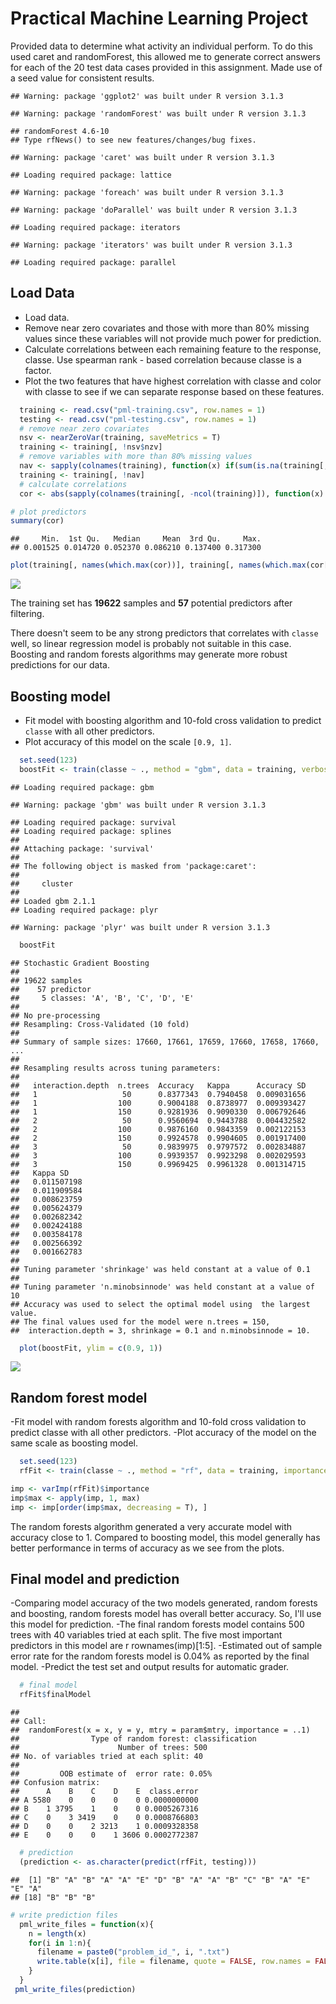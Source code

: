 # Practical Machine Learning Project

Provided data to determine what activity an individual perform. To do this used caret and randomForest, this allowed me to generate correct answers for each of the 20 test data cases provided in this assignment. Made use of a seed value for consistent results.


```
## Warning: package 'ggplot2' was built under R version 3.1.3
```

```
## Warning: package 'randomForest' was built under R version 3.1.3
```

```
## randomForest 4.6-10
## Type rfNews() to see new features/changes/bug fixes.
```

```
## Warning: package 'caret' was built under R version 3.1.3
```

```
## Loading required package: lattice
```

```
## Warning: package 'foreach' was built under R version 3.1.3
```

```
## Warning: package 'doParallel' was built under R version 3.1.3
```

```
## Loading required package: iterators
```

```
## Warning: package 'iterators' was built under R version 3.1.3
```

```
## Loading required package: parallel
```

## Load Data

- Load data.
- Remove near zero covariates and those with more than 80% missing values since these variables will    not provide much power for prediction.
- Calculate correlations between each remaining feature to the response, classe. Use spearman rank -   based correlation because classe is a factor.
- Plot the two features that have highest correlation with classe and color with classe to see if we     can separate response based on these features.


```r
  training <- read.csv("pml-training.csv", row.names = 1)
  testing <- read.csv("pml-testing.csv", row.names = 1)
  # remove near zero covariates
  nsv <- nearZeroVar(training, saveMetrics = T)
  training <- training[, !nsv$nzv]
  # remove variables with more than 80% missing values
  nav <- sapply(colnames(training), function(x) if(sum(is.na(training[, x])) > 0.8*nrow(training)){return(T)}else{return(F)})
  training <- training[, !nav]
  # calculate correlations
  cor <- abs(sapply(colnames(training[, -ncol(training)]), function(x) cor(as.numeric(training[, x]), as.numeric(training$classe), method = "spearman")))
```



```r
# plot predictors 
summary(cor)
```

```
##     Min.  1st Qu.   Median     Mean  3rd Qu.     Max. 
## 0.001525 0.014720 0.052370 0.086210 0.137400 0.317300
```

```r
plot(training[, names(which.max(cor))], training[, names(which.max(cor[-which.max(cor)]))], col = training$classe, pch = 19, cex = 0.1, xlab = names(which.max(cor)), ylab = names(which.max(cor[-which.max(cor)])))
```

![](MachineLearningProject_files/figure-html/unnamed-chunk-3-1.png) 

The training set has __19622__ samples and __57__ potential predictors after filtering.

There doesn't seem to be any strong predictors that correlates with `classe` well, so linear regression model is probably not suitable in this case. Boosting and random forests algorithms may generate more robust predictions for our data.


## Boosting model

* Fit model with boosting algorithm and 10-fold cross validation to predict `classe` with all other predictors.    
* Plot accuracy of this model on the scale `[0.9, 1]`.


```r
  set.seed(123)
  boostFit <- train(classe ~ ., method = "gbm", data = training, verbose = F, trControl = trainControl(method = "cv", number = 10))
```

```
## Loading required package: gbm
```

```
## Warning: package 'gbm' was built under R version 3.1.3
```

```
## Loading required package: survival
## Loading required package: splines
## 
## Attaching package: 'survival'
## 
## The following object is masked from 'package:caret':
## 
##     cluster
## 
## Loaded gbm 2.1.1
## Loading required package: plyr
```

```
## Warning: package 'plyr' was built under R version 3.1.3
```


```r
  boostFit
```

```
## Stochastic Gradient Boosting 
## 
## 19622 samples
##    57 predictor
##     5 classes: 'A', 'B', 'C', 'D', 'E' 
## 
## No pre-processing
## Resampling: Cross-Validated (10 fold) 
## 
## Summary of sample sizes: 17660, 17661, 17659, 17660, 17658, 17660, ... 
## 
## Resampling results across tuning parameters:
## 
##   interaction.depth  n.trees  Accuracy   Kappa      Accuracy SD
##   1                   50      0.8377343  0.7940458  0.009031656
##   1                  100      0.9004188  0.8738977  0.009393427
##   1                  150      0.9281936  0.9090330  0.006792646
##   2                   50      0.9560694  0.9443788  0.004432582
##   2                  100      0.9876160  0.9843359  0.002122153
##   2                  150      0.9924578  0.9904605  0.001917400
##   3                   50      0.9839975  0.9797572  0.002834887
##   3                  100      0.9939357  0.9923298  0.002029593
##   3                  150      0.9969425  0.9961328  0.001314715
##   Kappa SD   
##   0.011507198
##   0.011909584
##   0.008623759
##   0.005624379
##   0.002682342
##   0.002424188
##   0.003584178
##   0.002566392
##   0.001662783
## 
## Tuning parameter 'shrinkage' was held constant at a value of 0.1
## 
## Tuning parameter 'n.minobsinnode' was held constant at a value of 10
## Accuracy was used to select the optimal model using  the largest value.
## The final values used for the model were n.trees = 150,
##  interaction.depth = 3, shrinkage = 0.1 and n.minobsinnode = 10.
```

```r
  plot(boostFit, ylim = c(0.9, 1))
```

![](MachineLearningProject_files/figure-html/unnamed-chunk-5-1.png) 

## Random forest model

-Fit model with random forests algorithm and 10-fold cross validation to predict classe with all other predictors.
-Plot accuracy of the model on the same scale as boosting model.


```r
  set.seed(123)
  rfFit <- train(classe ~ ., method = "rf", data = training, importance = T, trControl = trainControl(method = "cv", number = 10))
```


```r
imp <- varImp(rfFit)$importance
imp$max <- apply(imp, 1, max)
imp <- imp[order(imp$max, decreasing = T), ]
```

The random forests algorithm generated a very accurate model with accuracy close to 1. Compared to boosting model, this model generally has better performance in terms of accuracy as we see from the plots.

## Final model and prediction

-Comparing model accuracy of the two models generated, random forests and boosting, random forests model has overall better accuracy. So, I'll use this model for prediction.
-The final random forests model contains 500 trees with 40 variables tried at each split. The five most important predictors in this model are r rownames(imp)[1:5].
-Estimated out of sample error rate for the random forests model is 0.04% as reported by the final model.
-Predict the test set and output results for automatic grader.


```r
  # final model
  rfFit$finalModel
```

```
## 
## Call:
##  randomForest(x = x, y = y, mtry = param$mtry, importance = ..1) 
##                Type of random forest: classification
##                      Number of trees: 500
## No. of variables tried at each split: 40
## 
##         OOB estimate of  error rate: 0.05%
## Confusion matrix:
##      A    B    C    D    E  class.error
## A 5580    0    0    0    0 0.0000000000
## B    1 3795    1    0    0 0.0005267316
## C    0    3 3419    0    0 0.0008766803
## D    0    0    2 3213    1 0.0009328358
## E    0    0    0    1 3606 0.0002772387
```

```r
  # prediction
  (prediction <- as.character(predict(rfFit, testing)))
```

```
##  [1] "B" "A" "B" "A" "A" "E" "D" "B" "A" "A" "B" "C" "B" "A" "E" "E" "A"
## [18] "B" "B" "B"
```


```r
# write prediction files
  pml_write_files = function(x){
    n = length(x)
    for(i in 1:n){
      filename = paste0("problem_id_", i, ".txt")
      write.table(x[i], file = filename, quote = FALSE, row.names = FALSE, col.names = FALSE)
    }
  }
 pml_write_files(prediction)
```
